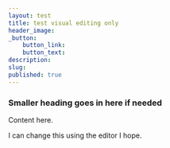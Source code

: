 ```yaml
---
layout: test
title: test visual editing only
header_image:
_button:
    button_link:
    button_text:
description:
slug:
published: true
---
```


<div class="container editable">
    <h3>Smaller heading goes in here if needed</h3>
    <p>Content here.</p>
    <p>I can change this using the editor I hope.</p>
</div>